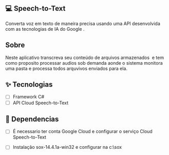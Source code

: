 
## 💻 Speech-to-Text

Converta voz em texto de maneira precisa usando uma API desenvolvida com as tecnologias de IA do Google .  

##  Sobre 

Neste aplicativo transcreva seu conteúdo de arquivos armazenados  e tem como proposito processar audios sob demanda aonde o sistema monitora uma pasta
e processa todos arquvivos enviados para ela.


## ✨ Tecnologias

-   [ ] Framework C#
- 	[ ] API Cloud Speech-to-Text

## 🔖 Dependencias

-   [ ] É necessario ter conta Google Cloud e configurar o serviço Cloud Speech-to-Text
- 	[ ] Instalação sox-14.4.1a-win32 e configurar na c:\sox

